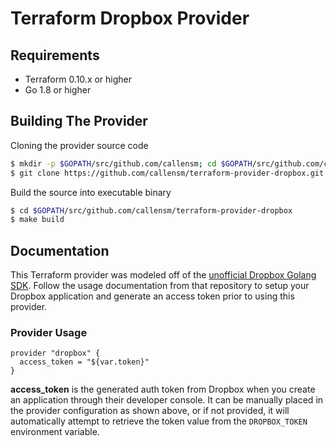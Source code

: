 # Terraform Dropbox Provider

## Requirements

- Terraform 0.10.x or higher
- Go 1.8 or higher

## Building The Provider

Cloning the provider source code

```sh
$ mkdir -p $GOPATH/src/github.com/callensm; cd $GOPATH/src/github.com/callensm
$ git clone https://github.com/callensm/terraform-provider-dropbox.git
```

Build the source into executable binary

```sh
$ cd $GOPATH/src/github.com/callensm/terraform-provider-dropbox
$ make build
```

## Documentation

This Terraform provider was modeled off of the [unofficial Dropbox Golang SDK](https://github.com/dropbox/dropbox-sdk-go-unofficial). Follow the usage documentation from that repository to setup your Dropbox application and generate an access token prior to using this provider.

### Provider Usage

```hcl
provider "dropbox" {
  access_token = "${var.token}"
}
```

**access_token** is the generated auth token from Dropbox when you create an application through their developer console. It can be manually placed in the provider configuration as shown above, or if not provided, it will automatically attempt to retrieve the token value from the `DROPBOX_TOKEN` environment variable.
